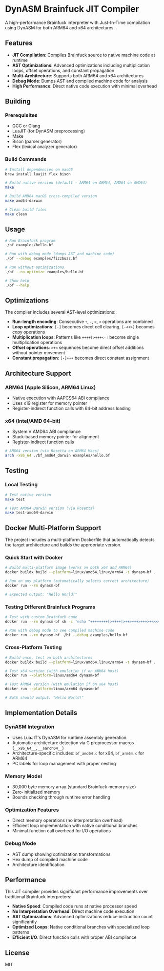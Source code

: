 # DynASM Brainfuck JIT Compiler

A high-performance Brainfuck interpreter with Just-In-Time compilation using DynASM for both ARM64 and x64 architectures.

## Features

- **JIT Compilation**: Compiles Brainfuck source to native machine code at runtime
- **AST Optimizations**: Advanced optimizations including multiplication loops, offset operations, and constant propagation
- **Multi-Architecture**: Supports both ARM64 and x64 architectures
- **Debug Mode**: Dumps AST and compiled machine code for analysis
- **High Performance**: Direct native code execution with minimal overhead

## Building

### Prerequisites

- GCC or Clang
- LuaJIT (for DynASM preprocessing)
- Make
- Bison (parser generator)
- Flex (lexical analyzer generator)

### Build Commands

```bash
# Install dependencies on macOS
brew install luajit flex bison

# Build native version (default - ARM64 on ARM64, AMD64 on AMD64)
make

# Build AMD64 macOS cross-compiled version
make amd64-darwin

# Clean build files
make clean
```

## Usage

```bash
# Run Brainfuck program
./bf examples/hello.bf

# Run with debug mode (dumps AST and machine code)
./bf --debug examples/fizzbuzz.bf

# Run without optimizations
./bf --no-optimize examples/hello.bf

# Show help
./bf --help
```

## Optimizations

The compiler includes several AST-level optimizations:

- **Run-length encoding**: Consecutive `+`, `-`, `>`, `<` operations are combined
- **Loop optimizations**: `[-]` becomes direct cell clearing, `[-<+>]` becomes copy operations
- **Multiplication loops**: Patterns like `++++[>+++<-]` become single multiplication operations
- **Offset operations**: `>+<` sequences become direct offset additions without pointer movement
- **Constant propagation**: `[-]+++` becomes direct constant assignment

## Architecture Support

### ARM64 (Apple Silicon, ARM64 Linux)
- Native execution with AAPCS64 ABI compliance
- Uses x19 register for memory pointer
- Register-indirect function calls with 64-bit address loading

### x64 (Intel/AMD 64-bit)
- System V AMD64 ABI compliance
- Stack-based memory pointer for alignment
- Register-indirect function calls

```bash
# AMD64 version (via Rosetta on ARM64 Macs)
arch -x86_64 ./bf_amd64_darwin examples/hello.bf
```

## Testing

### Local Testing
```bash
# Test native version
make test

# Test AMD64 Darwin version (via Rosetta)
make test-amd64-darwin
```

## Docker Multi-Platform Support

The project includes a multi-platform Dockerfile that automatically detects the target architecture and builds the appropriate version.

### Quick Start with Docker

```bash
# Build multi-platform image (works on both x64 and ARM64)
docker buildx build --platform=linux/amd64,linux/arm64 -t dynasm-bf .

# Run on any platform (automatically selects correct architecture)
docker run --rm dynasm-bf

# Expected output: "Hello World!"
```

### Testing Different Brainfuck Programs

```bash
# Test with custom Brainfuck code
docker run --rm dynasm-bf sh -c 'echo "++++++++[>++++[>++>+++>+++>+<<<<-]>+>+>->>+[<]<-]>>.>---.+++++++..+++.>>.<-.<.+++.------.--------.>>+.>++." > test.bf && ./bf test.bf'

# Run with debug mode to see compiled machine code
docker run --rm dynasm-bf ./bf --debug examples/hello.bf
```

### Cross-Platform Testing

```bash
# Build once, test on both architectures
docker buildx build --platform=linux/amd64,linux/arm64 -t dynasm-bf .

# Test x64 version (with emulation if on ARM64 host)
docker run --platform=linux/amd64 dynasm-bf

# Test ARM64 version (with emulation if on x64 host)
docker run --platform=linux/arm64 dynasm-bf

# Both should output: "Hello World!"
```

## Implementation Details

### DynASM Integration
- Uses LuaJIT's DynASM for runtime assembly generation
- Automatic architecture detection via C preprocessor macros (`__x86_64__`, `__aarch64__`)
- Architecture-specific includes: `bf_amd64.c` for x64, `bf_arm64.c` for ARM64
- PC labels for loop management with proper nesting

### Memory Model
- 30,000 byte memory array (standard Brainfuck memory size)
- Zero-initialized memory
- Bounds checking through runtime error handling

### Optimization Features
- Direct memory operations (no interpretation overhead)
- Efficient loop implementation with native conditional branches
- Minimal function call overhead for I/O operations

### Debug Mode
- AST dump showing optimization transformations
- Hex dump of compiled machine code
- Architecture identification


## Performance

This JIT compiler provides significant performance improvements over traditional Brainfuck interpreters:

- **Native Speed**: Compiled code runs at native processor speed
- **No Interpretation Overhead**: Direct machine code execution
- **AST Optimizations**: Advanced optimizations reduce instruction count significantly
- **Optimized Loops**: Native conditional branches with specialized loop patterns
- **Efficient I/O**: Direct function calls with proper ABI compliance

## License

MIT
